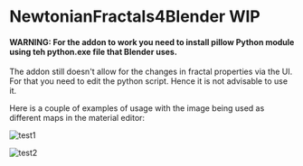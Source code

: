 ﻿# NewtonianFractals4Blender WIP
 
#### WARNING: For the addon to work you need to install pillow Python module using teh python.exe file that Blender uses.

The addon still doesn't allow for the changes in fractal properties via the UI. For that you need to edit the python script. Hence it is not advisable to use it.

Here is a couple of examples of usage with the image being used as different maps in the material editor:

![test1](/images/test1.png)

![test2](/images/test2.png)
